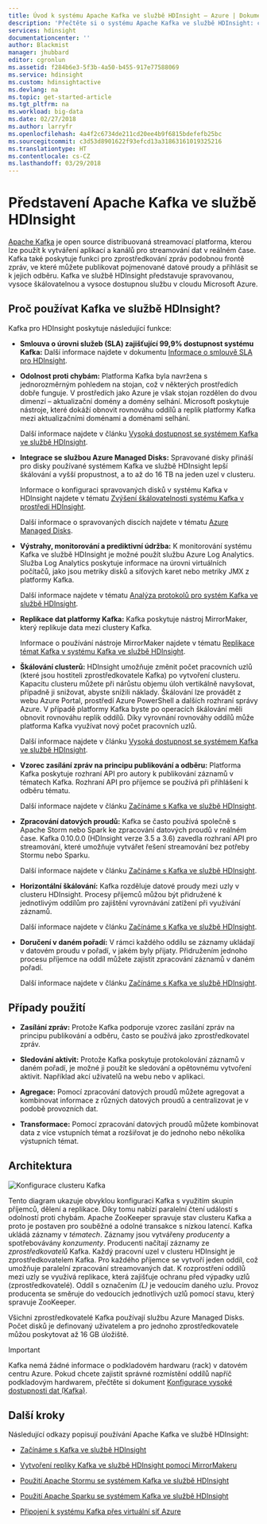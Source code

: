 ```yaml
---
title: Úvod k systému Apache Kafka ve službě HDInsight – Azure | Dokumentace Microsoftu
description: 'Přečtěte si o systému Apache Kafka ve službě HDInsight: co to je, co to dělá a kde najít příklady a informace pro začátek.'
services: hdinsight
documentationcenter: ''
author: Blackmist
manager: jhubbard
editor: cgronlun
ms.assetid: f284b6e3-5f3b-4a50-b455-917e77588069
ms.service: hdinsight
ms.custom: hdinsightactive
ms.devlang: na
ms.topic: get-started-article
ms.tgt_pltfrm: na
ms.workload: big-data
ms.date: 02/27/2018
ms.author: larryfr
ms.openlocfilehash: 4a4f2c6734de211cd20ee4b9f6815bdefefb25bc
ms.sourcegitcommit: c3d53d8901622f93efcd13a31863161019325216
ms.translationtype: HT
ms.contentlocale: cs-CZ
ms.lasthandoff: 03/29/2018
---
```

# <a name="introducing-apache-kafka-on-hdinsight"></a>Představení Apache Kafka ve službě HDInsight

[Apache Kafka](https://kafka.apache.org) je open source distribuovaná streamovací platforma, kterou lze použít k vytváření aplikací a kanálů pro streamování dat v reálném čase. Kafka také poskytuje funkci pro zprostředkování zpráv podobnou frontě zpráv, ve které můžete publikovat pojmenované datové proudy a přihlásit se k jejich odběru. Kafka ve službě HDInsight představuje spravovanou, vysoce škálovatelnou a vysoce dostupnou službu v cloudu Microsoft Azure.

## <a name="why-use-kafka-on-hdinsight"></a>Proč používat Kafka ve službě HDInsight?

Kafka pro HDInsight poskytuje následující funkce:

* __Smlouva o úrovni služeb (SLA) zajišťující 99,9% dostupnost systému Kafka:__ Další informace najdete v dokumentu [Informace o smlouvě SLA pro HDInsight](https://azure.microsoft.com/support/legal/sla/hdinsight/v1_0/).

* __Odolnost proti chybám:__ Platforma Kafka byla navržena s jednorozměrným pohledem na stojan, což v některých prostředích dobře funguje. V prostředích jako Azure je však stojan rozdělen do dvou dimenzí – aktualizační domény a domény selhání. Microsoft poskytuje nástroje, které dokáží obnovit rovnováhu oddílů a replik platformy Kafka mezi aktualizačními doménami a doménami selhání. 

    Další informace najdete v článku [Vysoká dostupnost se systémem Kafka ve službě HDInsight](apache-kafka-high-availability.md).

* **Integrace se službou Azure Managed Disks:** Spravované disky přináší pro disky používané systémem Kafka ve službě HDInsight lepší škálování a vyšší propustnost, a to až do 16 TB na jeden uzel v clusteru.

    Informace o konfiguraci spravovaných disků v systému Kafka v HDInsight najdete v tématu [Zvýšení škálovatelnosti systému Kafka v prostředí HDInsight](apache-kafka-scalability.md).

    Další informace o spravovaných discích najdete v tématu [Azure Managed Disks](../../virtual-machines/windows/managed-disks-overview.md).

* **Výstrahy, monitorování a prediktivní údržba:** K monitorování systému Kafka ve službě HDInsight je možné použít službu Azure Log Analytics. Služba Log Analytics poskytuje informace na úrovni virtuálních počítačů, jako jsou metriky disků a síťových karet nebo metriky JMX z platformy Kafka.

    Další informace najdete v tématu [Analýza protokolů pro systém Kafka ve službě HDInsight](apache-kafka-log-analytics-operations-management.md).

* **Replikace dat platformy Kafka:** Kafka poskytuje nástroj MirrorMaker, který replikuje data mezi clustery Kafka.

    Informace o používání nástroje MirrorMaker najdete v tématu [Replikace témat Kafka v systému Kafka ve službě HDInsight](apache-kafka-mirroring.md).

* **Škálování clusterů:** HDInsight umožňuje změnit počet pracovních uzlů (které jsou hostiteli zprostředkovatele Kafka) po vytvoření clusteru. Kapacitu clusteru můžete při nárůstu objemu úloh vertikálně navyšovat, případně ji snižovat, abyste snížili náklady. Škálování lze provádět z webu Azure Portal, prostředí Azure PowerShell a dalších rozhraní správy Azure. V případě platformy Kafka byste po operacích škálování měli obnovit rovnováhu replik oddílů. Díky vyrovnání rovnováhy oddílů může platforma Kafka využívat nový počet pracovních uzlů.

    Další informace najdete v článku [Vysoká dostupnost se systémem Kafka ve službě HDInsight](apache-kafka-high-availability.md).

* **Vzorec zasílání zpráv na principu publikování a odběru:** Platforma Kafka poskytuje rozhraní API pro autory k publikování záznamů v tématech Kafka. Rozhraní API pro příjemce se používá při přihlášení k odběru tématu.

    Další informace najdete v článku [Začínáme s Kafka ve službě HDInsight](apache-kafka-get-started.md).

* **Zpracování datových proudů:** Kafka se často používá společně s Apache Storm nebo Spark ke zpracování datových proudů v reálném čase. Kafka 0.10.0.0 (HDInsight verze 3.5 a 3.6) zavedla rozhraní API pro streamování, které umožňuje vytvářet řešení streamování bez potřeby Stormu nebo Sparku.

    Další informace najdete v článku [Začínáme s Kafka ve službě HDInsight](apache-kafka-get-started.md).

* **Horizontální škálování:** Kafka rozděluje datové proudy mezi uzly v clusteru HDInsight. Procesy příjemců můžou být přidružené k jednotlivým oddílům pro zajištění vyrovnávání zatížení při využívání záznamů.

    Další informace najdete v článku [Začínáme s Kafka ve službě HDInsight](apache-kafka-get-started.md).

* **Doručení v daném pořadí:** V rámci každého oddílu se záznamy ukládají v datovém proudu v pořadí, v jakém byly přijaty. Přidružením jednoho procesu příjemce na oddíl můžete zajistit zpracování záznamů v daném pořadí.

    Další informace najdete v článku [Začínáme s Kafka ve službě HDInsight](apache-kafka-get-started.md).

## <a name="use-cases"></a>Případy použití

* **Zasílání zpráv:** Protože Kafka podporuje vzorec zasílání zpráv na principu publikování a odběru, často se používá jako zprostředkovatel zpráv.

* **Sledování aktivit:** Protože Kafka poskytuje protokolování záznamů v daném pořadí, je možné ji použít ke sledování a opětovnému vytvoření aktivit. Například akcí uživatelů na webu nebo v aplikaci.

* **Agregace:** Pomocí zpracování datových proudů můžete agregovat a kombinovat informace z různých datových proudů a centralizovat je v podobě provozních dat.

* **Transformace:** Pomocí zpracování datových proudů můžete kombinovat data z více vstupních témat a rozšiřovat je do jednoho nebo několika výstupních témat.

## <a name="architecture"></a>Architektura

![Konfigurace clusteru Kafka](./media/apache-kafka-introduction/kafka-cluster.png)

Tento diagram ukazuje obvyklou konfiguraci Kafka s využitím skupin příjemců, dělení a replikace. Díky tomu nabízí paralelní čtení událostí s odolností proti chybám. Apache ZooKeeper spravuje stav clusteru Kafka a proto je postaven pro souběžné a odolné transakce s nízkou latencí. Kafka ukládá záznamy v *tématech*. Záznamy jsou vytvářeny *producenty* a spotřebovávány *konzumenty*. Producenti načítají záznamy ze *zprostředkovatelů* Kafka. Každý pracovní uzel v clusteru HDInsight je zprostředkovatelem Kafka. Pro každého příjemce se vytvoří jeden oddíl, což umožňuje paralelní zpracování streamovaných dat. K rozprostření oddílů mezi uzly se využívá replikace, která zajišťuje ochranu před výpadky uzlů (zprostředkovatelé). Oddíl s označením *(L)* je vedoucím daného uzlu. Provoz producenta se směruje do vedoucích jednotlivých uzlů pomocí stavu, který spravuje ZooKeeper.

Všichni zprostředkovatelé Kafka používají službu Azure Managed Disks. Počet disků je definovaný uživatelem a pro jednoho zprostředkovatele můžou poskytovat až 16 GB úložiště.

> [!IMPORTANT]
> Kafka nemá žádné informace o podkladovém hardwaru (rack) v datovém centru Azure. Pokud chcete zajistit správné rozmístění oddílů napříč podkladovým hardwarem, přečtěte si dokument [Konfigurace vysoké dostupnosti dat (Kafka)](apache-kafka-high-availability.md).

## <a name="next-steps"></a>Další kroky

Následující odkazy popisují používání Apache Kafka ve službě HDInsight:

* [Začínáme s Kafka ve službě HDInsight](apache-kafka-get-started.md)

* [Vytvoření repliky Kafka ve službě HDInsight pomocí MirrorMakeru](apache-kafka-mirroring.md)

* [Použití Apache Stormu se systémem Kafka ve službě HDInsight](../hdinsight-apache-storm-with-kafka.md)

* [Použití Apache Sparku se systémem Kafka ve službě HDInsight](../hdinsight-apache-spark-with-kafka.md)

* [Připojení k systému Kafka přes virtuální síť Azure](apache-kafka-connect-vpn-gateway.md)